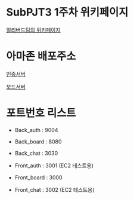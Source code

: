 # SubPJT3 1주차 위키페이지
[얼리버드팀의 위키페이지](https://www.notion.so/SubPJT3-1-0616a5b8622e45f2918d983e4f402d77)

# 아마존 배포주소
[인증서버](http://i3a510.p.ssafy.io:3001)

[보드서버](http://i3a510.p.ssafy.io/)


# 포트번호 리스트
 - Back_auth : 9004
 - Back_board : 8080
 - Back_chat : 3030
 
 - Front_auth : 3001 (EC2 테스트용)
 - Front_board : 3000
 - Front_chat : 3002 (EC2 테스트용)
